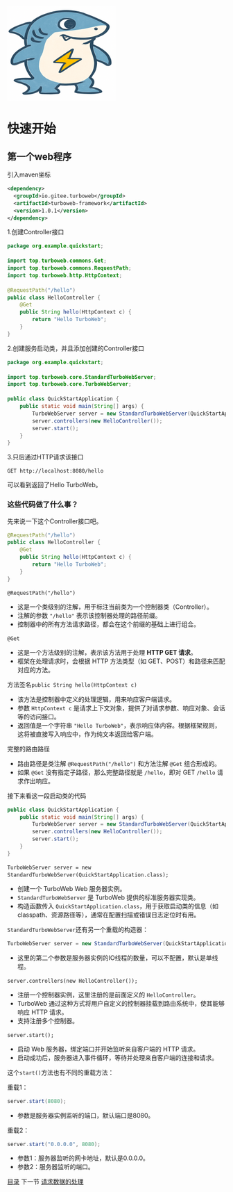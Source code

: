 <img src="../image/logo.png"/> 

# 快速开始

## 第一个web程序

引入maven坐标

```xml
<dependency>
  <groupId>io.gitee.turboweb</groupId>
  <artifactId>turboweb-framework</artifactId>
  <version>1.0.1</version>
</dependency>
```

1.创建Controller接口

```java
package org.example.quickstart;

import top.turboweb.commons.Get;
import top.turboweb.commons.RequestPath;
import top.turboweb.http.HttpContext;

@RequestPath("/hello")
public class HelloController {
	@Get
	public String hello(HttpContext c) {
		return "Hello TurboWeb";
	}
}
```

2.创建服务启动类，并且添加创建的Controller接口

```java
package org.example.quickstart;

import top.turboweb.core.StandardTurboWebServer;
import top.turboweb.core.TurboWebServer;

public class QuickStartApplication {
	public static void main(String[] args) {
		TurboWebServer server = new StandardTurboWebServer(QuickStartApplication.class);
		server.controllers(new HelloController());
		server.start();
	}
}
```

3.只后通过HTTP请求该接口

```http
GET http://localhost:8080/hello
```

可以看到返回了Hello TurboWeb。

### 这些代码做了什么事？

先来说一下这个Controller接口吧。

```java
@RequestPath("/hello")
public class HelloController {
	@Get
	public String hello(HttpContext c) {
		return "Hello TurboWeb";
	}
}
```

``@RequestPath("/hello")`` 

- 这是一个类级别的注解，用于标注当前类为一个控制器类（Controller）。
- 注解的参数 `"/hello"` 表示该控制器处理的路径前缀。
- 控制器中的所有方法请求路径，都会在这个前缀的基础上进行组合。

``@Get``

- 这是一个方法级别的注解，表示该方法用于处理 **HTTP GET 请求**。
- 框架在处理请求时，会根据 HTTP 方法类型（如 GET、POST）和路径来匹配对应的方法。

方法签名``public String hello(HttpContext c)``

- 该方法是控制器中定义的处理逻辑，用来响应客户端请求。
- 参数 `HttpContext c` 是请求上下文对象，提供了对请求参数、响应对象、会话等的访问接口。
- 返回值是一个字符串 `"Hello TurboWeb"`，表示响应体内容。根据框架规则，这将被直接写入响应中，作为纯文本返回给客户端。

完整的路由路径

- 路由路径是类注解 `@RequestPath("/hello")` 和方法注解 `@Get` 组合形成的。
- 如果 `@Get` 没有指定子路径，那么完整路径就是 `/hello`，即对 GET `/hello` 请求作出响应。

接下来看这一段启动类的代码

```java
public class QuickStartApplication {
	public static void main(String[] args) {
		TurboWebServer server = new StandardTurboWebServer(QuickStartApplication.class);
		server.controllers(new HelloController());
		server.start();
	}
}
```

``TurboWebServer server = new StandardTurboWebServer(QuickStartApplication.class);``

- 创建一个 TurboWeb Web 服务器实例。
- `StandardTurboWebServer` 是 TurboWeb 提供的标准服务器实现类。
- 构造函数传入 `QuickStartApplication.class`，用于获取启动类的信息（如 classpath、资源路径等），通常在配置扫描或错误日志定位时有用。

``StandardTurboWebServer``还有另一个重载的构造器：

```java
TurboWebServer server = new StandardTurboWebServer(QuickStartApplication.class, 1);
```

- 这里的第二个参数是服务器实例的IO线程的数量，可以不配置，默认是单线程。

``server.controllers(new HelloController());``

- 注册一个控制器实例，这里注册的是前面定义的 `HelloController`。
- TurboWeb 通过这种方式将用户自定义的控制器挂载到路由系统中，使其能够响应 HTTP 请求。
- 支持注册多个控制器。

``server.start();``

- 启动 Web 服务器，绑定端口并开始监听来自客户端的 HTTP 请求。
- 启动成功后，服务器进入事件循环，等待并处理来自客户端的连接和请求。

这个``start()``方法也有不同的重载方法：

重载1：

```java
server.start(8080);
```

- 参数是服务器实例监听的端口，默认端口是8080。

重载2：

```java
server.start("0.0.0.0", 8080);
```

- 参数1：服务器监听的网卡地址，默认是0.0.0.0。
- 参数2：服务器监听的端口。



[目录](./guide.md) 下一节 [请求数据的处理](./request.md)

